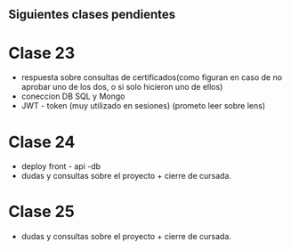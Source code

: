 ## Siguientes clases pendientes

# Clase 23
- respuesta sobre consultas de certificados(como figuran en caso de no aprobar uno de los dos, o si solo hicieron uno de ellos)
- coneccion DB SQL y Mongo 
- JWT - token (muy utilizado en sesiones)
(prometo leer sobre lens)

# Clase 24
- deploy front - api -db 
- dudas y consultas sobre el proyecto + cierre de cursada.
# Clase 25
- dudas y consultas sobre el proyecto + cierre de cursada.